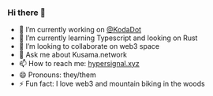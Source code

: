 ### Hi there 👋

- 🔭 I’m currently working on [@KodaDot](https://github.com/vue-polkadot/apps)
- 🌱 I’m currently learning Typescript and looking on Rust
- 👯 I’m looking to collaborate on web3 space 
- 💬 Ask me about Kusama.network
- 📫 How to reach me: [hypersignal.xyz](https://hypersignal.xyz)
- 😄 Pronouns: they/them
- ⚡ Fun fact: I love web3 and mountain biking in the woods

